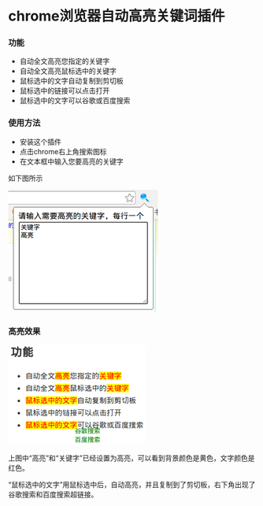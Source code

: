 # chrome浏览器自动高亮关键词插件

### 功能

- 自动全文高亮您指定的关键字
- 自动全文高亮鼠标选中的关键字
- 鼠标选中的文字自动复制到剪切板
- 鼠标选中的链接可以点击打开
- 鼠标选中的文字可以谷歌或百度搜索

### 使用方法

- 安装这个插件
- 点击chrome右上角搜索图标
- 在文本框中输入您要高亮的关键字

如下图所示

![config.png](config.png)

### 高亮效果

![demo.png](demo.png)

上图中“高亮”和“关键字”已经设置为高亮，可以看到背景颜色是黄色，文字颜色是红色。

“鼠标选中的文字”用鼠标选中后，自动高亮，并且复制到了剪切板，右下角出现了谷歌搜索和百度搜索超链接。


